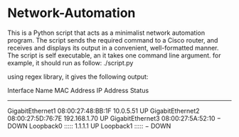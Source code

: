 # Network-Automation

This is a Python script that acts as a minimalist network automation program.
The script sends the required command to a Cisco router, and receives and displays its output in a convenient, well-formatted manner.
The script is self executable, an it takes one command line argument.
for example, it should run as follow: ./script.py <router IP address>

using regex library, it gives the following output:

Interface Name   MAC Address       IP Address   Status
---------------- ----------------- ------------ ------
GigabitEthernet1 08:00:27:48:BB:1F 10.0.5.51    UP
GigabitEthernet2 08:00:27:5D:76:7E 192.168.1.70 UP
GigabitEthernet3 08:00:27:5A:52:10    −         DOWN
Loopback0        :::::             1.1.1.1      UP
Loopback1        :::::                −         DOWN
